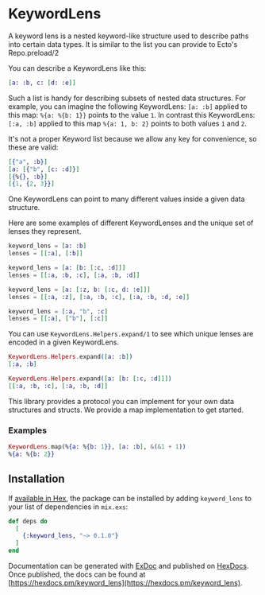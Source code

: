 # KeywordLens

A keyword lens is a nested keyword-like structure used to describe paths into certain data types. It is similar to the list you can provide to Ecto's Repo.preload/2

You can describe a KeywordLens like this:
```elixir
[a: :b, c: [d: :e]]
```

Such a list is handy for describing subsets of nested data structures. For example, you can imagine the following KeywordLens: `[a: :b]` applied to this map: `%{a: %{b: 1}}` points to the value `1`. In contrast this KeywordLens: `[:a, :b]` applied to this map `%{a: 1, b: 2}` points to both values `1` and `2`.

It's not a proper Keyword list because we allow any key for convenience, so these are valid:

```elixir
[{"a", :b}]
[a: [{"b", [c: :d]}]
[{%{}, :b}]
[{1, {2, 3}}]
```

One KeywordLens can point to many different values inside a given data structure.

Here are some examples of different KeywordLenses and the unique set of lenses they represent.

```elixir
keyword_lens = [a: :b]
lenses = [[:a], [:b]]

keyword_lens = [a: [b: [:c, :d]]]
lenses = [[:a, :b, :c], [:a, :b, :d]]

keyword_lens = [a: [:z, b: [:c, d: :e]]]
lenses = [[:a, :z], [:a, :b, :c], [:a, :b, :d, :e]]

keyword_lens = [:a, "b", :c]
lenses = [[:a], ["b"], [:c]]
```

You can use `KeywordLens.Helpers.expand/1` to see which unique lenses are encoded in a given KeywordLens.

```elixir
KeywordLens.Helpers.expand([a: :b])
[:a, :b]

KeywordLens.Helpers.expand([a: [b: [:c, :d]]])
[[:a, :b, :c], [:a, :b, :d]]
```

This library provides a protocol you can implement for your own data structures and structs. We provide a map implementation to get started.

### Examples

```elixir
KeywordLens.map(%{a: %{b: 1}}, [a: :b], &(&1 + 1))
%{a: %{b: 2}}
```

## Installation

If [available in Hex](https://hex.pm/docs/publish), the package can be installed
by adding `keyword_lens` to your list of dependencies in `mix.exs`:

```elixir
def deps do
  [
    {:keyword_lens, "~> 0.1.0"}
  ]
end
```

Documentation can be generated with [ExDoc](https://github.com/elixir-lang/ex_doc)
and published on [HexDocs](https://hexdocs.pm). Once published, the docs can
be found at [https://hexdocs.pm/keyword_lens](https://hexdocs.pm/keyword_lens).

